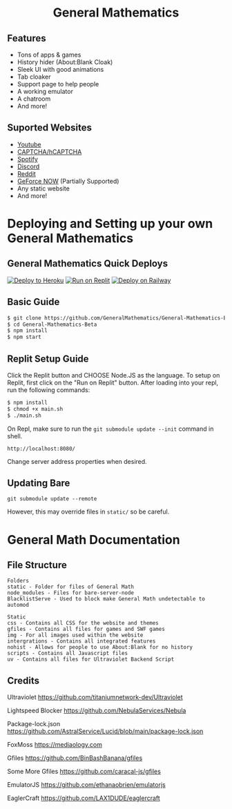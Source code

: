 <h1 align="center">General Mathematics</h1>

## Features 
- Tons of apps & games
- History hider (About:Blank Cloak)
- Sleek UI with good animations
- Tab cloaker
- Support page to help people
- A working emulator
- A chatroom
- And more!

## Suported Websites
- [Youtube](https://www.youtube.com)
- [CAPTCHA/hCAPTCHA](https://www.captcha.net)
- [Spotify](https://spotify.com)
- [Discord](https://discord.com)
- [Reddit](https://reddit.com)
- [GeForce NOW](https://play.geforcenow.com/) (Partially Supported)
- Any static website
- And more!

# Deploying and Setting up your own General Mathematics

## General Mathematics Quick Deploys

[![Deploy to Heroku](https://raw.githubusercontent.com/BinBashBanana/deploy-buttons/master/buttons/remade/heroku.svg)](https://heroku.com/deploy/?template=https://github.com/GeneralMathematics/General-Mathematics-Beta)
[![Run on Replit](https://raw.githubusercontent.com/BinBashBanana/deploy-buttons/master/buttons/remade/replit.svg)](https://replit.com/github/GeneralMathematics/General-Mathematics-Beta)
[![Deploy on Railway](https://railway.app/button.svg)](https://railway.app/new/template/489Z4G?referralCode=quack)

## Basic Guide

```sh
$ git clone https://github.com/GeneralMathematics/General-Mathematics-Beta --recursive
$ cd General-Mathematics-Beta
$ npm install
$ npm start
```

## Replit Setup Guide

Click the Replit button and CHOOSE Node.JS as the language.
To setup on Replit, first click on the "Run on Replit" button. After loading into your repl, run the following commands:
```sh
$ npm install
$ chmod +x main.sh
$ ./main.sh
```
On Repl, make sure to run the `git submodule update --init` command in shell.

`http://localhost:8080/`

Change server address properties when desired. 

## Updating Bare
```
git submodule update --remote
```

However, this may override files in `static/` so be careful.

# General Math Documentation

## File Structure
```
Folders
static - Folder for files of General Math
node_modules - Files for bare-server-node
BlacklistServe - Used to block make General Math undetectable to automod

Static
css - Contains all CSS for the website and themes
gfiles - Contains all files for games and SWF games
img - For all images used within the website
intergrations - Contains all integrated features
nohist - Allows for people to use About:Blank for no history
scripts - Contains all Javascript files
uv - Contains all files for Ultraviolet Backend Script
```

## Credits

Ultraviolet https://github.com/titaniumnetwork-dev/Ultraviolet

Lightspeed Blocker https://github.com/NebulaServices/Nebula

Package-lock.json https://github.com/AstralService/Lucid/blob/main/package-lock.json

FoxMoss https://mediaology.com

Gfiles https://github.com/BinBashBanana/gfiles

Some More Gfiles https://github.com/caracal-js/gfiles

EmulatorJS https://github.com/ethanaobrien/emulatorjs

EaglerCraft https://github.com/LAX1DUDE/eaglercraft
